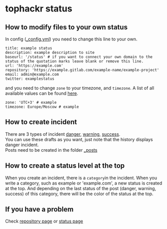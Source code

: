 # tophackr status

## How to modify files to your own status

In config ([_config.yml]) you need to change this line to your own.
```
title: example status
description: example description to site
baseurl: '/status' # if you want to connect your own domain to the status of the quotation marks leave blank or remove this line.
url: 'https://example.com'
repository: 'https://example.gitlab.com/example-name/example-project'
email: admin@example.com
twitter: examplestatus
```

and you need to change `zone` to your timezone, and `timezone`. A list of all available values can be found [here](https://en.wikipedia.org/wiki/List_of_tz_database_time_zones).
```
zone: 'UTC+3' # example
timezone: Europe/Moscow # example
```

## How to create incident

There are 3 types of incident [danger], [warning], [success].  
You can use these drafts as you want, just note that the history displays danger incident.  
Posts need to be created in the folder [_posts]

## How to create a status level at the top

When you create an incident, there is a `category`in the incident. When you write a category, such as example or 'example.com', a new status is created at the top. And depending on the last status of the post (danger, warning, success) of this category, there will be the color of the status at the top.

## If you have a problem

Check [repository page][repository] or [status page][status]

[_config.yml]: _config.yml
[danger]: _drafts/danger.md
[warning]: _drafts/warning.md
[success]: _drafts/success.md
[_posts]: _posts/
[repository]: https://gitlab.com/tophackr/status-other
[status]: https://tophackr.gitlab.io/status-other
